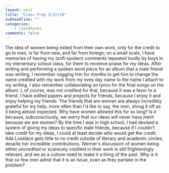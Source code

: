 ```yaml
---
layout: post
title: "Class Prep 2/22/19"
subheadline: ""
categories:
    - fieldbooks
comments: false
---
```

The idea of women being exiled from their own work, only for the credit to go to men, is far from new, and far from foreign; on a small scale, I have memories of having my (soft-spoken) comments repeated loudly by boys in my elementary school class, for them to receieve praise for my ideas. After writing and performing a spoken word piece for an album that a male friend was writing, I remember nagging him for months to get him to change the name credited with my work from my evey day name to the name I attach to my writing. I also remember collaborating on lyrics for the final songs on the album. I, of course, was not credited for that, because it was a favor to a friend. I have edited papers and projects for friends, because I enjoy it and enjoy helping my friends. The friends that are women are always incredibly grateful for my help; more often than I'd like to say, the men, shrug it off as it being almost expected. Why have women allowed this for so long? Is it because, subconsciously, we worry that our ideas will never have merit because we are women? By the time I was in high school, I had devised a system of giving my ideas to specific male friends, because if I couldn't take credit for my ideas, I could at least decide who would get the credit. Ada Lovelace gets little to no credit outside of literary and academic circles, despite her incredible contributions. Werner's discussion of women being either uncredited or scarecely credited in their work is still frighteningly relevant, and we as a culture need to make it a thing of the past. Why is it that so few men admit that it is an issue, even as they partake in the problem?